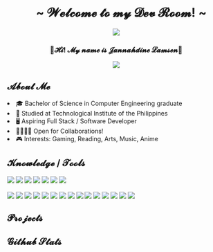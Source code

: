 <div align="center" id="user-content-toc">
  <ul style="list-style: none;">
    <summary>
      <h1>~ 𝓦𝓮𝓵𝓬𝓸𝓶𝓮 𝓽𝓸 𝓶𝔂 𝓓𝓮𝓿 𝓡𝓸𝓸𝓶! ~</h1>
    </summary>
  </ul>
  <a>
    <img src="https://github.com/user-attachments/assets/5a223d60-d5ac-4bb9-81b0-f89cf67a5ea4">
  </a>
  <h3>🍓𝓗𝓲! 𝓜𝔂 𝓷𝓪𝓶𝓮 𝓲𝓼 𝓙𝓪𝓷𝓷𝓪𝓱𝓭𝓲𝓷𝓮 𝓛𝓪𝓶𝓼𝓮𝓷🍓</h3>
  <a href="https://linkedin.com/in/jannahdine-lamsen-950b38348" rel="nofollow noreferrer" style="text-decoration: none">
    <img src="https://img.shields.io/badge/linkedin-%230077B5.svg?style=for-the-badge&logo=linkedin&logoColor=white">
  </a>

</div>

## 𝓐𝓫𝓸𝓾𝓽 𝓜𝓮
<div>
  <li> 🎓 Bachelor of Science in Computer Engineering graduate </li>
  <li> 🏫 Studied at Technological Institute of the Philippines </li>
  <li> 🖥️ Aspiring Full Stack / Software Developer </li>
  <li> 🫱🏻‍🫲🏻 Open for Collaborations! </li>
  <li> 🎮 Interests: Gaming, Reading, Arts, Music, Anime </li>
</div>

## 𝓚𝓷𝓸𝔀𝓵𝓮𝓭𝓰𝓮 / 𝓣𝓸𝓸𝓵𝓼
<div>
  <img src="https://img.shields.io/badge/c-%2300599C.svg?style=for-the-badge&logo=c&logoColor=white">
  <img src="https://img.shields.io/badge/c++-%2300599C.svg?style=for-the-badge&logo=c%2B%2B&logoColor=white">
  <img src="https://img.shields.io/badge/css3-%231572B6.svg?style=for-the-badge&logo=css3&logoColor=white">
  <img src="https://img.shields.io/badge/html5-%23E34F26.svg?style=for-the-badge&logo=html5&logoColor=white">
  <img src="https://img.shields.io/badge/javascript-%23323330.svg?style=for-the-badge&logo=javascript&logoColor=%23F7DF1E">
  <img src="https://img.shields.io/badge/python-3670A0?style=for-the-badge&logo=python&logoColor=ffdd54">
  <img src="https://img.shields.io/badge/typescript-%23007ACC.svg?style=for-the-badge&logo=typescript&logoColor=white">
</div> <br>
<div>
  <img src="https://img.shields.io/badge/Canva-%2300C4CC.svg?style=for-the-badge&logo=Canva&logoColor=white">
  <img src="https://img.shields.io/badge/Kaggle-035a7d?style=for-the-badge&logo=kaggle&logoColor=white">
  <img src="https://img.shields.io/badge/-Stackoverflow-FE7A16?style=for-the-badge&logo=stack-overflow&logoColor=white">
  <img src="https://img.shields.io/badge/Anaconda-%2344A833.svg?style=for-the-badge&logo=anaconda&logoColor=white">
  <img src="https://img.shields.io/badge/node.js-6DA55F?style=for-the-badge&logo=node.js&logoColor=white">
  <img src="https://img.shields.io/badge/react-%2320232a.svg?style=for-the-badge&logo=react&logoColor=%2361DAFB">
  <img src="https://img.shields.io/badge/tailwindcss-%2338B2AC.svg?style=for-the-badge&logo=tailwind-css&logoColor=white">
  <img src="https://img.shields.io/badge/vuejs-%2335495e.svg?style=for-the-badge&logo=vuedotjs&logoColor=%234FC08D">
  <img src="https://img.shields.io/badge/Visual%20Studio%20Code-0078d7.svg?style=for-the-badge&logo=visual-studio-code&logoColor=white">
  <img src="https://img.shields.io/badge/Matplotlib-%23ffffff.svg?style=for-the-badge&logo=Matplotlib&logoColor=black">
  <img src="https://img.shields.io/badge/numpy-%23013243.svg?style=for-the-badge&logo=numpy&logoColor=white">
  <img src="https://img.shields.io/badge/pandas-%23150458.svg?style=for-the-badge&logo=pandas&logoColor=white">
  <img src="https://img.shields.io/badge/scikit--learn-%23F7931E.svg?style=for-the-badge&logo=scikit-learn&logoColor=white">
  <img src="https://img.shields.io/badge/TensorFlow-%23FF6F00.svg?style=for-the-badge&logo=TensorFlow&logoColor=white">
  <img src="https://img.shields.io/badge/Microsoft_Office-D83B01?style=for-the-badge&logo=microsoft-office&logoColor=white">
</div>

## 𝓟𝓻𝓸𝓳𝓮𝓬𝓽𝓼
## 𝓖𝓲𝓽𝓱𝓾𝓫 𝓢𝓽𝓪𝓽𝓼

<!--
**jaeBits/jaeBits** is a ✨ _special_ ✨ repository because its `README.md` (this file) appears on your GitHub profile.

Here are some ideas to get you started:

- 🔭 I’m currently working on ...
- 🌱 I’m currently learning ...
- 👯 I’m looking to collaborate on ...
- 🤔 I’m looking for help with ...
- 💬 Ask me about ...
- 📫 How to reach me: ...
- 😄 Pronouns: ...
- ⚡ Fun fact: ...
-->
